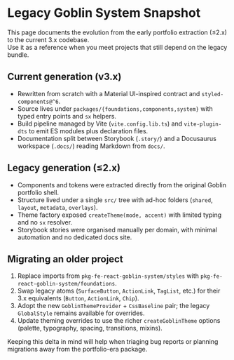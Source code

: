 # Legacy Goblin System Snapshot

This page documents the evolution from the early portfolio extraction (≤2.x) to the current 3.x codebase.  
Use it as a reference when you meet projects that still depend on the legacy bundle.

## Current generation (v3.x)

- Rewritten from scratch with a Material UI-inspired contract and `styled-components@^6`.
- Source lives under `packages/{foundations,components,system}` with typed entry points and `sx` helpers.
- Build pipeline managed by Vite (`vite.config.lib.ts`) and `vite-plugin-dts` to emit ES modules plus declaration files.
- Documentation split between Storybook (`.story/`) and a Docusaurus workspace (`.docs/`) reading Markdown from `docs/`.

## Legacy generation (≤2.x)

- Components and tokens were extracted directly from the original Goblin portfolio shell.
- Structure lived under a single `src/` tree with ad-hoc folders (`shared`, `layout`, `metadata`, `overlays`).
- Theme factory exposed `createTheme(mode, accent)` with limited typing and no `sx` resolver.
- Storybook stories were organised manually per domain, with minimal automation and no dedicated docs site.

## Migrating an older project

1. Replace imports from `pkg-fe-react-goblin-system/styles` with `pkg-fe-react-goblin-system/foundations`.
2. Swap legacy atoms (`SurfaceButton`, `ActionLink`, `TagList`, etc.) for their 3.x equivalents (`Button`, `ActionLink`, `Chip`).
3. Adopt the new `GoblinThemeProvider` + `CssBaseline` pair; the legacy `GlobalStyle` remains available for overrides.
4. Update theming overrides to use the richer `createGoblinTheme` options (palette, typography, spacing, transitions, mixins).

Keeping this delta in mind will help when triaging bug reports or planning migrations away from the portfolio-era package.
